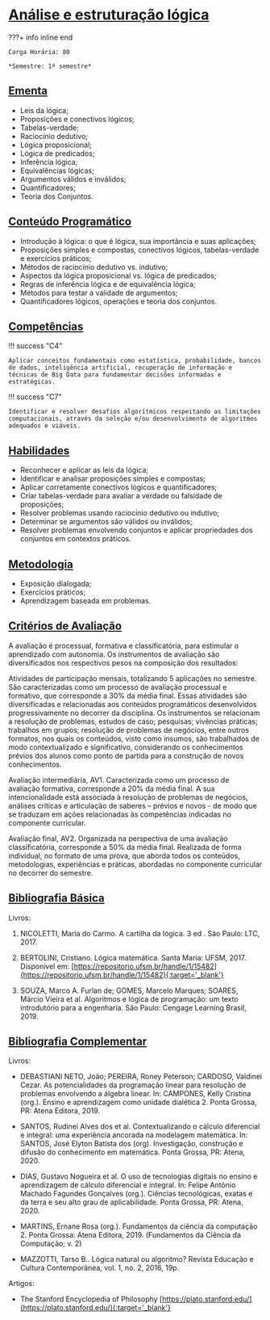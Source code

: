 # [Análise e estruturação lógica](#análise-e-estruturação-lógica)

???+ info inline end

    Carga Horária: 80

    *Semestre: 1º semestre*

## [Ementa](#ementa)

- Leis da lógica;
- Proposições e conectivos lógicos;
- Tabelas-verdade;
- Raciocínio dedutivo;
- Lógica proposicional;
- Lógica de predicados;
- Inferência lógica;
- Equivalências lógicas; 
- Argumentos válidos e inválidos;
- Quantificadores;
- Teoria dos Conjuntos.

## [Conteúdo Programático](#conteúdo-programático)

- Introdução à lógica: o que é lógica, sua importância e suas aplicações;
- Proposições simples e compostas, conectivos lógicos, tabelas-verdade e exercícios práticos;
- Métodos de raciocínio dedutivo vs. indutivo;
- Aspectos da lógica proposicional vs. lógica de predicados;
- Regras de inferência lógica e de equivalência lógica;
- Métodos para testar a validade de argumentos;
- Quantificadores lógicos, operações e teoria dos conjuntos.

## [Competências](#competências)

!!! success "C4"

    Aplicar conceitos fundamentais como estatística, probabilidade, bancos de dados, inteligência artificial, recuperação de informação e técnicas de Big Data para fundamentar decisões informadas e estratégicas.

!!! success "C7"

    Identificar e resolver desafios algorítmicos respeitando as limitações computacionais, através da seleção e/ou desenvolvimento de algoritmos adequados e viáveis.

## [Habilidades](#habilidades)

- Reconhecer e aplicar as leis da lógica;
- Identificar e analisar proposições simples e compostas;
- Aplicar corretamente conectivos lógicos e quantificadores;
- Criar tabelas-verdade para avaliar a verdade ou falsidade de proposições;
- Resolver problemas usando raciocínio dedutivo ou indutivo;
- Determinar se argumentos são válidos ou inválidos;
- Resolver problemas envolvendo conjuntos e aplicar propriedades dos conjuntos em contextos práticos.

## [Metodologia](#metodologia)

- Exposição dialogada;
- Exercícios práticos;
- Aprendizagem baseada em problemas.


## [Critérios de Avaliação](#critérios-de-avaliação)

A avaliação é processual, formativa e classificatória, para estimular o aprendizado com autonomia. Os instrumentos de avaliação são diversificados nos respectivos pesos na composição dos resultados:

Atividades de participação mensais, totalizando 5 aplicações no semestre. São caracterizadas como um processo de avaliação processual e formativo, que corresponde a 30% da média final. Essas atividades são diversificadas e relacionadas aos conteúdos programáticos desenvolvidos progressivamente no decorrer da disciplina. Os instrumentos se relacionam a resolução de problemas, estudos de caso; pesquisas; vivências práticas; trabalhos em grupos; resolução de problemas de negócios, entre outros formatos, nos quais os conteúdos, visto como insumos, são trabalhados de modo contextualizado e significativo, considerando os conhecimentos prévios dos alunos como ponto de partida para a construção de novos conhecimentos.

Avaliação intermediária, AV1. Caracterizada como um processo de avaliação formativa, corresponde a 20% da média final. A sua intencionalidade está associada à resolução de problemas de negócios, análises críticas e articulação de saberes – prévios e novos - de modo que se traduzam em ações relacionadas às competências indicadas no componente curricular.

Avaliação final, AV2. Organizada na perspectiva de uma avaliação classificatória, corresponde a 50% da média final. Realizada de forma individual, no formato de uma prova, que aborda todos os conteúdos, metodologias, experiências e práticas, abordadas no componente curricular no decorrer do semestre.

## [Bibliografia Básica](#bibliografia-básica)

Livros:

1. NICOLETTI, Maria do Carmo. A cartilha da lógica. 3 ed . São Paulo: LTC, 2017.

2. BERTOLINI, Cristiano. Lógica matemática. Santa Maria: UFSM, 2017. Disponível em: [https://repositorio.ufsm.br/handle/1/15482](https://repositorio.ufsm.br/handle/1/15482){:target='_blank'}

3. SOUZA, Marco A. Furlan de; GOMES, Marcelo Marques; SOARES, Márcio Vieira et al. Algoritmos e lógica de programação: um texto introdutório para a engenharia. São Paulo: Cengage Learning Brasil, 2019.

## [Bibliografia Complementar](#bibliografia-complementar)

Livros:

- DEBASTIANI NETO, João; PEREIRA, Roney Peterson; CARDOSO, Valdinei Cezar. As potencialidades da programação linear para resolução de problemas envolvendo a álgebra linear. In: CAMPONES, Kelly Cristina (org.). Ensino e aprendizagem como unidade dialética 2. Ponta Grossa, PR: Atena Editora, 2019.

- SANTOS, Rudinei Alves dos et al. Contextualizando o cálculo diferencial e integral: uma experiência ancorada na modelagem matemática. In: SANTOS, José Elyton Batista dos (org). Investigação, construção e difusão do conhecimento em matemática. Ponta Grossa, PR: Atena, 2020.

- DIAS, Gustavo Nogueira et al. O uso de tecnologias digitais no ensino e aprendizagem de cálculo diferencial e integral. In: Felipe Antônio Machado Fagundes Gonçalves (org.). Ciências tecnológicas, exatas e da terra e seu alto grau de aplicabilidade. Ponta Grossa, PR: Atena, 2020.

- MARTINS, Ernane Rosa (org.). Fundamentos da ciência da computação 2. Ponta Grossa: Atena Editora, 2019. (Fundamentos da Ciência da Computação; v. 2)

- MAZZOTTI, Tarso B.. Lógica natural ou algoritmo? Revista Educação e Cultura Contemporânea, vol. 1, no. 2, 2016, 19p.

Artigos:

- The Stanford Encyclopedia of Philosophy [https://plato.stanford.edu/](https://plato.stanford.edu/){:target='_blank'}
